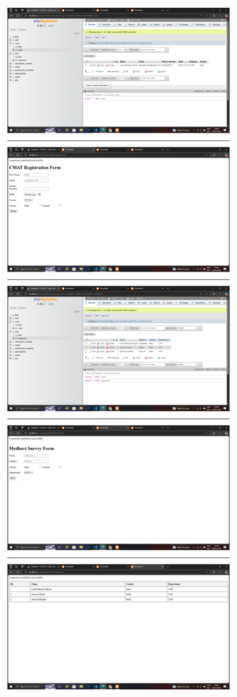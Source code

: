 ![](https://github.com/LekhBahadurBhujel/php/blob/master/images/cmatdb.png) <hr/>
![](https://github.com/LekhBahadurBhujel/php/blob/master/images/cmatform.png) <hr/>
![](https://github.com/LekhBahadurBhujel/php/blob/master/images/cruddb.png) <hr/>
![](https://github.com/LekhBahadurBhujel/php/blob/master/images/crudform.png) <hr/>
![](https://github.com/LekhBahadurBhujel/php/blob/master/images/crudtable.png)
